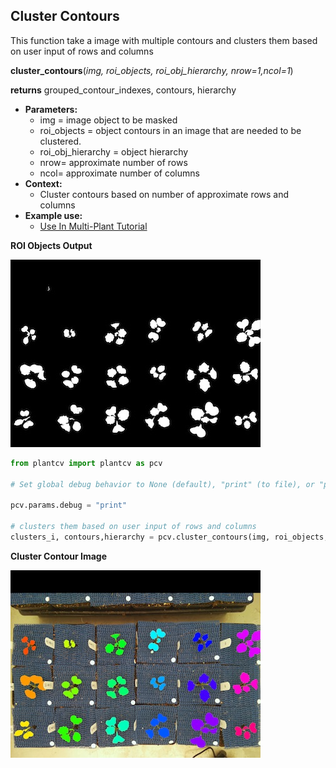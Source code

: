 ## Cluster Contours

This function take a image with multiple contours and clusters them based on user input of rows and columns

**cluster_contours**(*img, roi_objects, roi_obj_hierarchy, nrow=1,ncol=1*)

**returns** grouped_contour_indexes, contours, hierarchy

- **Parameters:**
    - img = image object to be masked
    - roi_objects = object contours in an image that are needed to be clustered.
    - roi_obj_hierarchy = object hierarchy
    - nrow= approximate number of rows
    - ncol= approximate number of columns
- **Context:**
    - Cluster contours based on number of approximate rows and columns
- **Example use:**
    - [Use In Multi-Plant Tutorial](multi-plant_tutorial.md)
    

**ROI Objects Output**

![Screenshot](img/documentation_images/cluster_contour/13_roi_mask.jpg)

```python
from plantcv import plantcv as pcv

# Set global debug behavior to None (default), "print" (to file), or "plot" (Jupyter Notebooks or X11)

pcv.params.debug = "print"

# clusters them based on user input of rows and columns
clusters_i, contours,hierarchy = pcv.cluster_contours(img, roi_objects, roi_obj_hierarchy, 4, 6)
```

**Cluster Contour Image**

![Screenshot](img/documentation_images/cluster_contour/14_clusters.jpg)

